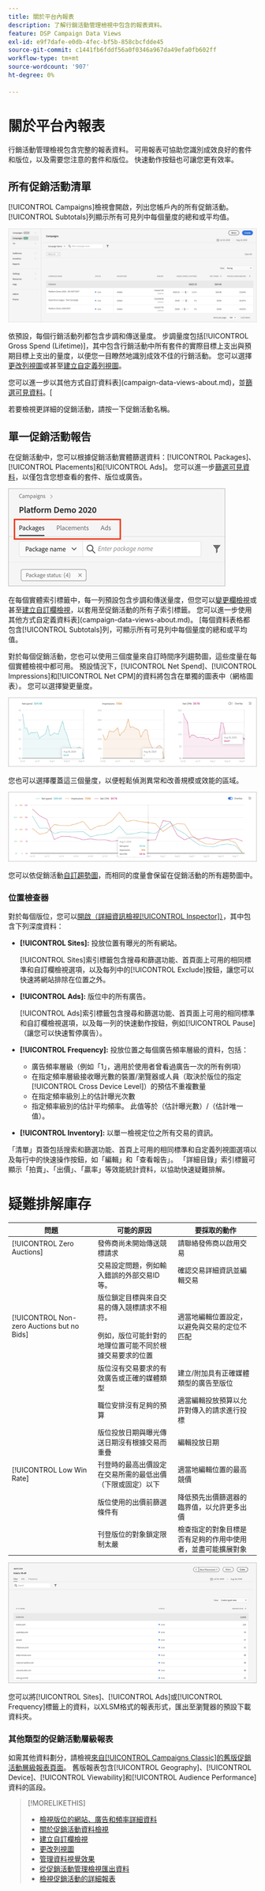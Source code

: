 ```yaml
---
title: 關於平台內報表
description: 了解行銷活動管理檢視中包含的報表資料。
feature: DSP Campaign Data Views
exl-id: e9f7dafe-e0db-4fec-bf5b-858cbcfdde45
source-git-commit: c1441fb6fddf56a0f0346a967da49efa0fb602ff
workflow-type: tm+mt
source-wordcount: '907'
ht-degree: 0%

---
```


# 關於平台內報表

<!-- rename "About Performance Reports in Campaign Management Views?" -->
行銷活動管理檢視包含完整的報表資料。 可用報表可協助您識別成效良好的套件和版位，以及需要您注意的套件和版位。 快速動作按鈕也可讓您更有效率。

## 所有促銷活動清單

[!UICONTROL Campaigns]檢視會開啟，列出您帳戶內的所有促銷活動。 [!UICONTROL Subtotals]列顯示所有可見列中每個量度的總和或平均值。

![行銷活動清單](/help/dsp/assets/campaigns-list.png)

依預設，每個行銷活動列都包含步調和傳送量度。 步調量度包括[!UICONTROL Gross Spend (Lifetime)]，其中包含行銷活動中所有套件的實際目標上支出與預期目標上支出的量度，以便您一目瞭然地識別成效不佳的行銷活動。 您可以選擇[更改列視圖](column-view-change.md)或甚至[建立自定義列視圖](column-view-create.md)。

您可以進一步以其他方式自訂資料表](campaign-data-views-about.md)，並[篩選可見資料](campaign-data-filter.md)。[

若要檢視更詳細的促銷活動，請按一下促銷活動名稱。

## 單一促銷活動報告

在促銷活動中，您可以根據促銷活動實體篩選資料：[!UICONTROL Packages]、[!UICONTROL Placements]和[!UICONTROL Ads]。 您可以進一步[篩選可見資料](campaign-data-filter.md)，以僅包含您想查看的套件、版位或廣告。

![促銷活動實體索引標籤](/help/dsp/assets/campaign-subtabs.png)

在每個實體索引標籤中，每一列預設包含步調和傳送量度，但您可以[變更欄檢視](column-view-change.md)或甚至[建立自訂欄檢視](column-view-create.md)，以套用至促銷活動的所有子索引標籤。 您可以進一步使用其他方式自定義資料表](campaign-data-views-about.md)。 [每個資料表格都包含[!UICONTROL Subtotals]列，可顯示所有可見列中每個量度的總和或平均值。

對於每個促銷活動，您也可以使用三個度量來自訂時間序列趨勢圖，這些度量在每個實體檢視中都可用。 預設情況下，[!UICONTROL Net Spend]、[!UICONTROL Impressions]和[!UICONTROL Net CPM]的資料將包含在單獨的圖表中（網格圖表）。 您可以選擇變更量度。

![三個度量的獨立趨勢圖](/help/dsp/assets/trend-chart-separate.png)

您也可以選擇覆蓋這三個量度，以便輕鬆偵測異常和改善規模或效能的區域。

![覆蓋圖趨勢圖](/help/dsp/assets/trend-chart.png)

您可以依促銷活動[自訂趨勢圖](campaign-data-visualization-manage.md)，而相同的度量會保留在促銷活動的所有趨勢圖中。

### 位置檢查器

對於每個版位，您可以[開啟（詳細資訊檢視[!UICONTROL Inspector]）](placement-details-view.md)，其中包含下列深度資料：

* **[!UICONTROL Sites]:** 投放位置有曝光的所有網站。

   [!UICONTROL Sites]索引標籤包含搜尋和篩選功能、首頁面上可用的相同標準和自訂欄檢視選項，以及每列中的[!UICONTROL Exclude]按鈕，讓您可以快速將網站排除在位置之外。

* **[!UICONTROL Ads]:** 版位中的所有廣告。

   [!UICONTROL Ads]索引標籤包含搜尋和篩選功能、首頁面上可用的相同標準和自訂欄檢視選項，以及每一列的快速動作按鈕，例如[!UICONTROL Pause]（讓您可以快速暫停廣告）。

* **[!UICONTROL Frequency]:** 投放位置之每個廣告頻率層級的資料，包括：
   * 廣告頻率層級（例如「1」，適用於使用者曾看過廣告一次的所有例項）
   * 在指定頻率層級接收曝光數的裝置/瀏覽器或人員（取決於版位的指定[!UICONTROL Cross Device Level]）的預估不重複數量
   * 在指定頻率級別上的估計曝光次數
   * 指定頻率級別的估計平均頻率。 此值等於（估計曝光數）/（估計唯一值）。

* **[!UICONTROL Inventory]:** 以單一檢視定位之所有交易的資訊。

「清單」頁簽包括搜索和篩選功能、首頁上可用的相同標準和自定義列視圖選項以及每行中的快速操作按鈕，如「編輯」和「查看報告」。 「詳細目錄」索引標籤可顯示「拍賣」、「出價」、「贏率」等效能統計資料，以協助快速疑難排解。

# 疑難排解庫存

| 問題 | 可能的原因 | 要採取的動作 |
| -----------| ---------- | ---------- |
| [!UICONTROL Zero Auctions] | 發佈商尚未開始傳送競標請求 | 請聯絡發佈商以啟用交易 |
|  | 交易設定問題，例如輸入錯誤的外部交易ID等。 | 確認交易詳細資訊並編輯交易 |
| [!UICONTROL Non-zero Auctions but no Bids] | 版位鎖定目標與來自交易的傳入競標請求不相符。 <br><br> 例如，版位可能針對的地理位置可能不同於根據交易要求的位置 | 適當地編輯位置設定，以避免與交易的定位不匹配 |
|  | 版位沒有交易要求的有效廣告或正確的媒體類型 | 建立/附加具有正確媒體類型的廣告至版位 |
|  | 職位安排沒有足夠的預算 | 適當編輯投放預算以允許對傳入的請求進行投標 |
|  | 版位投放日期與曝光傳送日期沒有根據交易而重疊 | 編輯投放日期 |
| [!UICONTROL Low Win Rate] | 刊登時的最高出價設定在交易所需的最低出價（下限或固定）以下 | 適當地編輯位置的最高競價 |
|  | 版位使用的出價前篩選條件有 | 降低預先出價篩選器的臨界值，以允許更多出價 |
|  | 刊登版位的對象鎖定限制太嚴 | 檢查指定的對象目標是否有足夠的作用中使用者，並盡可能擴展對象 |

![位置檢查器](/help/dsp/assets/placement-inspector-sites.png)

您可以將[!UICONTROL Sites]、[!UICONTROL Ads]或[!UICONTROL Frequency]標籤上的資料，以XLSM格式的報表形式，匯出至瀏覽器的預設下載資料夾。

### 其他類型的促銷活動層級報表

如需其他資料劃分，請檢視[來自[!UICONTROL Campaigns Classic]的舊版促銷活動層級報表頁面](/help/dsp/campaign-management/campaigns/campaign-view-report.md)。 舊版報表包含[!UICONTROL Geography]、[!UICONTROL Device]、[!UICONTROL Viewability]和[!UICONTROL Audience Performance]資料的區段。

>[!MORELIKETHIS]
>
>* [檢視版位的網站、廣告和頻率詳細資料](placement-details-view.md)
>* [關於促銷活動資料檢視](campaign-data-views-about.md)
>* [建立自訂欄檢視](column-view-create.md)
>* [更改列視圖](column-view-change.md)
>* [管理資料視覺效果](campaign-data-visualization-manage.md)
>* [從促銷活動管理檢視匯出資料](campaign-export-data.md)
>* [檢視促銷活動的詳細報表](/help/dsp/campaign-management/campaigns/campaign-view-report.md)

